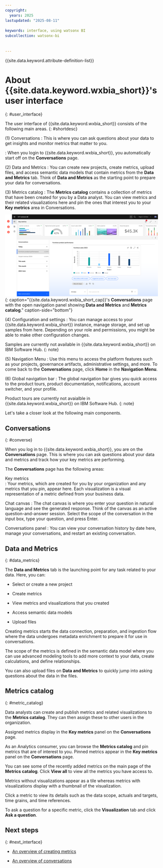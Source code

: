 ```yaml
---
copyright:
  years: 2025
lastupdated: "2025-08-11"

keywords: interface, using watsonx BI
subcollection: watsonx-bi


---
```


{{site.data.keyword.attribute-definition-list}}



# About {{site.data.keyword.wxbia_short}}'s user interface
{: #user_interface}

The user interface of {{site.data.keyword.wxbia_short}} consists of the following main areas. {: #shortdesc}

(1) Conversations
:   This is where you can ask questions about your data to get insights and monitor metrics that matter to you. 

:   When you login to {{site.data.keyword.wxbia_short}}, you automatically start off on the **Conversations** page. 

(2) Data and Metrics
:   You can create new projects, create metrics, upload files, and access semantic data models that contain metrics from the **Data and Metrics** tab. Think of **Data and Metrics** as the starting point to prepare your data for conversations. 

(3) Metrics catalog
:   The **Metrics catalog** contains a collection of metrics that have been created for you by a Data analyst. You can view metrics and their related visualizations here and pin the ones that interest you to your **Key metrics** area in Conversations. 

![{{site.data.keyword.wxbia_short_cap}}'s user interface showing Conversations](wxbi_conversations.png){: caption="{{site.data.keyword.wxbia_short_cap}}'s **Conversations** page with the open navigation panel showing **Data and Metrics** and **Metrics catalog**." caption-side="bottom"}

(4) Configuration and settings 
:   You can manage access to your {{site.data.keyword.wxbia_short}} instance, manage storage, and set up samples from here. Depending on your role and permissions, you might be able to make other configuration changes. 

  Samples are currently not available in {{site.data.keyword.wxbia_short}} on IBM Software Hub.
  {: note}

(5) Navigation Menu
:   Use this menu to access the platform features such as your projects, governance artifacts, administrative settings, and more. To come back to the **Conversations** page, click **Home** in the **Navigation Menu**.

(6) Global navigation bar 
:   The global navigation bar gives you quick access to the product tours, product documentation, notifications, account switcher, and your profile.  

  Product tours are currently not avaialble in {{site.data.keyword.wxbia_short}} on IBM Software Hub.
  {: note}
  
Let's take a closer look at the following main components.

## Conversations
{: #converse}

When you log in to {{site.data.keyword.wxbia_short}}, you are on the **Conversations** page. This is where you can ask questions about your data and metrics and track how your key metrics are performing.

The **Conversations** page has the following areas:

Key metrics  
:   Your metrics, which are created for you by your organization and any metrics that you pin, appear here. Each visualization is a visual representation of a metric defined from your business data. 

Chat canvas
:   The chat canvas is where you enter your question in natural language and see the generated response. Think of the canvas as an active question-and-answer session. Select the scope of the conversation in the input box, type your question, and press Enter.

Conversations panel
:   You can view your conversation history by date here, manage your conversations, and restart an existing conversation.

## Data and Metrics 
{: #data_metrics}

The **Data and Metrics** tab is the launching point for any task related to your data. Here, you can:

- Select or create a new project

- Create metrics

- View metrics and visualizations that you created 

- Access semantic data models 

- Upload files 

Creating metrics starts the data connection, preparation, and ingestion flow where the data undergoes metadata enrichment to prepare it for use in conversations. 

The scope of the metrics is defined in the semantic data model where you can use advanced modeling tools to add more context to your data, create calculations, and define relationships.

You can also upload files on **Data and Metrics** to quickly jump into asking questions about the data in the files.

## Metrics catalog
{: #metric_catalog}

Data analysts can create and publish metrics and related visualizations to the **Metrics catalog**. They can then assign these to other users in the organization. 

Assigned metrics display in the **Key metrics** panel on the **Conversations** page.

As an Analytics consumer, you can browse the **Metrics catalog** and pin metrics that are of interest to you. Pinned metrics appear in the **Key metrics** panel on the **Conversations** page. 

You can see some of the recently added metrics on the main page of the **Metrics catalog**. Click **View all** to view all the metrics you have access to. 

Metrics without visualizations appear as a tile whereas metrics with visualizations display with a thumbnail of the visualization.

Click a metric to view its details such as the data scope, actuals and targets, time grains, and time references. 

To ask a question for a specific metric, click the **Visualization** tab and click **Ask a question**. 

## Next steps
{: #next_interface}

- [An overview of creating metrics](/docs/watsonx-bi?topic=watsonx-bi-overview_metrics)

- [An overview of conversations](/docs/watsonx-bi?topic=watsonx-bi-conv_overview)
